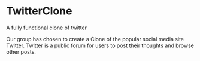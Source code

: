 # TwitterClone
A fully functional clone of twitter 

Our group has chosen to create a Clone of the popular social media site Twitter. Twitter is a public forum for users to post their thoughts and browse other posts.

